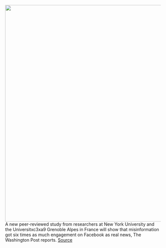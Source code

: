 <img src='https://cdn.vox-cdn.com/thumbor/JitQkIpfAjOd9YF1tUIA3czvPdA=/0x0:2040x1360/1200x800/filters:focal(857x517:1183x843)/cdn.vox-cdn.com/uploads/chorus_image/image/69814563/jbareham_180405_1777_facebook_0003.0.jpg' width='700px' /><br/>
A new peer-reviewed study from researchers at New York University and the Universitxc3xa9 Grenoble Alpes in France will show that misinformation got six times as much engagement on Facebook as real news, The Washington Post reports.
<a href='https://www.theverge.com/2021/9/3/22656036/nyu-researchers-study-facebook-misinformation-engagement-election'> Source <a/>